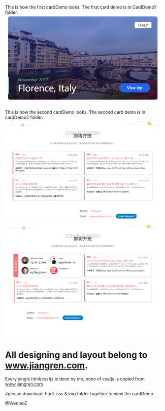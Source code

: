 This is how the first cardDemo looks. The first card demo is in CardDemo1 folder.
![image](https://github.com/JavaScriptN0ob/FrontendWork/blob/master/img/Looks.PNG)

This is how the second cardDemo looks. The second card demo is in cardDemo2 folder.
![image](https://github.com/JavaScriptN0ob/FrontendWork/blob/master/img/card2-01.PNG)
![image](https://github.com/JavaScriptN0ob/FrontendWork/blob/master/img/card2-02.PNG)
# All designing and layout belong to www.jiangren.com.
Every single html/css/js is done by me, none of css/js is copied from www.jiangren.com

#please download .html .css & img folder together to view the cardDemo.

@WenpeiZ
